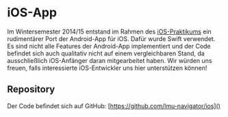 # iOS-App

Im Wintersemester 2014/15 entstand im Rahmen des [iOS-Praktikums][1] ein rudimentärer Port der
Android-App für iOS. Dafür wurde Swift verwendet.
Es sind nicht alle Features der Android-App implementiert und der Code befindet sich auch qualitativ
nicht auf einem vergleichbaren Stand, da ausschließlich iOS-Anfänger daran mitgearbeitet haben.
Wir würden uns freuen, falls interessierte iOS-Entwickler uns hier unterstützen können!

[1]: http://www.mobile.ifi.uni-muenchen.de/studium_lehre/ws1415/iphonepraktikum/index.html

## Repository

Der Code befindet sich auf GitHub: [https://github.com/lmu-navigator/ios]()
